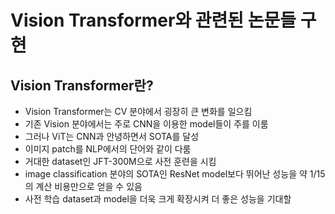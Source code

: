 # Vision Transformer와 관련된 논문들 구현  
## Vision Transformer란?  
- Vision Transformer는 CV 분야에서 굉장히 큰 변화를 일으킴  
- 기존 Vision 분야에서는 주로 CNN을 이용한 model들이 주를 이룸  
- 그러나 ViT는 CNN과 안녕하면서 SOTA를 달성
- 이미지 patch를 NLP에서의 단어와 같이 다룸
- 거대한 dataset인 JFT-300M으로 사전 훈련을 시킴  
- image classification 분야의 SOTA인 ResNet model보다 뛰어난 성능을 약 1/15의 계산 비용만으로 얻을 수 있음  
- 사전 학습 dataset과 model을 더욱 크게 확장시켜 더 좋은 성능을 기대할 

